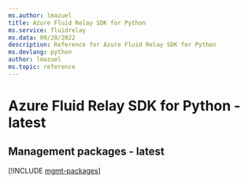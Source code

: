 ```yaml
---
ms.author: lmazuel
title: Azure Fluid Relay SDK for Python
ms.service: fluidrelay
ms.data: 09/28/2022
description: Reference for Azure Fluid Relay SDK for Python
ms.devlang: python
author: lmazuel
ms.topic: reference
---
```

# Azure Fluid Relay SDK for Python - latest

## Management packages - latest
[!INCLUDE [mgmt-packages](fluid-relay-mgmt-index.md)]